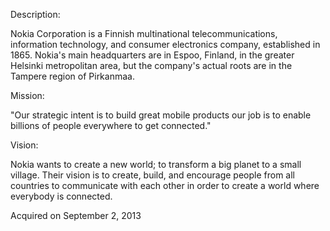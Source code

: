 Description:

Nokia Corporation is a Finnish multinational telecommunications, information technology, and consumer electronics company, established in 1865. Nokia's main headquarters are in Espoo, Finland, in the greater Helsinki metropolitan area, but the company's actual roots are in the Tampere region of Pirkanmaa.

Mission:

"Our strategic intent is to build great mobile products our job is to enable billions of people everywhere to get connected."

Vision:

Nokia wants to create a new world; to transform a big planet to a small village. Their vision is to create, build, and encourage people from all countries to communicate with each other in order to create a world where everybody is connected.

Acquired on September 2, 2013